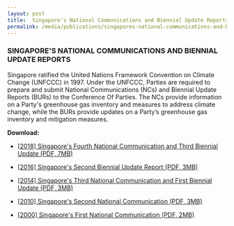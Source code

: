 ```yaml
---
layout: post
title:  Singapore's National Communications and Biennial Update Reports
permalink: /media/publications/singapores-national-communications-and-biennial-update-reports
---
```


### SINGAPORE'S NATIONAL COMMUNICATIONS AND BIENNIAL UPDATE REPORTS

Singapore ratified the United Nations Framework Convention on Climate Change (UNFCCC) in 1997. Under the UNFCCC, Parties are required to prepare and submit National Communications (NCs) and Biennial Update Reports (BURs) to the Conference Of Parties. The NCs provide information on a Party's greenhouse gas inventory and measures to address climate change, while the BURs provide updates on a Party’s greenhouse gas inventory and mitigation measures.

**Download:**

* [<a href="/docs/default-source/default-document-library/singapore's-fourth-national-communication-and-third-biennial-update-repo.pdf" target="_blank">[2018] Singapore's Fourth National Communication and Third Biennial Update (PDF, 7MB)</a>](/docs/default-source/default-document-library/singapore's-fourth-national-communication-and-third-biennial-update-repo.pdf)

* [<a href="/docs/default-source/default-document-library/singapore-second-biennial-update-report-2016.pdf" target="_blank">[2016] Singapore's Second Biennial Update Report (PDF, 3MB)</a>](/docs/default-source/default-document-library/singapore-second-biennial-update-report-2016.pdf)

* [<a href="/docs/default-source/default-document-library/singapores-third-national-communication-and-first-biennial-update-report.pdf" target="_blank">[2014] Singapore's Third National Communication and First Biennial Update (PDF, 3MB)</a>](/docs/default-source/default-document-library/singapores-third-national-communication-and-first-biennial-update-report.pdf)

* [<a href="/docs/default-source/publications/singapores-second-national-communication.pdf" target="_blank">[2010] Singapore's Second National Communication (PDF, 3MB)</a>](/docs/default-source/publications/singapores-second-national-communication.pdf)

* [<a href="/docs/default-source/default-document-library/singapores-initial-national-communication.pdf" target="_blank">[2000] Singapore's First National Communication (PDF, 2MB)</a>](/docs/default-source/default-document-library/singapores-initial-national-communication.pdf)
